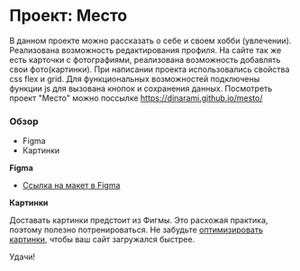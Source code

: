 # Проект: Место
В данном проекте можно рассказать о себе и своем хобби (увлечении).
Реализована возможность редактирования профиля.
На сайте так же есть карточки с фотографиями, реализована возможность добавлять свои фото(картинки).
При написании проекта использовались свойства css flex и grid.
Для функциональных возможностей подключены функции js для вызована кнопок и сохранения данных.
Посмотреть проект "Место" можно поссылке
https://dinarami.github.io/mesto/
### Обзор

* Figma
* Картинки

**Figma**

* [Ссылка на макет в Figma](https://www.figma.com/file/2cn9N9jSkmxD84oJik7xL7/JavaScript.-Sprint-4?node-id=0%3A1)

**Картинки**

Доставать картинки предстоит из Фигмы. Это расхожая практика, поэтому полезно потренироваться.
Не забудьте [оптимизировать картинки](https://tinypng.com/), чтобы ваш сайт загружался быстрее.

Удачи!
